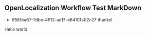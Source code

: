 ## OpenLocalization Workflow Test MarkDown
* 9581ea67-7dbe-4512-ac17-e84101a02c27 
thanks!

Hello world